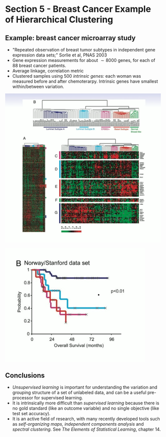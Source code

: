 # Section 5 - Breast Cancer Example of Hierarchical Clustering
## Example: breast cancer microarray study
* "Repeated observation of breast tumor subtypes in independent gene expression data sets;" Sorlie et al, PNAS 2003
* Gene expression measurements for about $\sim8000$ genes, for each of $88$ breast cancer patients.
* Average linkage, correlation metric
* Clustered samples using $500$ _intrinsic genes:_ each woman was measured before and after chemoterarpy. Intrinsic genes have smallest within/between variation.

![](images/heat.png)

![](images/norge.png)
## Conclusions
* _Unsupervised learning_ is important for understanding the variation and grouping structure of a set of unlabeled data, and can be a useful pre-processor for supervised learning.
* It is intrinsically more difficult than _supervised learning_ because there is no gold standard (like an outcome variable) and no single objective (like test set accuracy).
* It is an active field of research, with many recently developed tools such as _self-organizing maps, independent components analysis_ and _spectral clustering._ See _The Elements of Statistical Learning_, chapter $14.$
